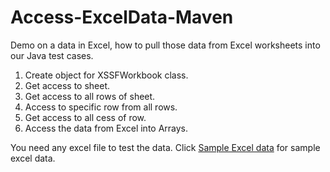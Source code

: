 # Access-ExcelData-Maven
Demo on a data in Excel, how to pull those data from Excel worksheets into our Java test cases.

1. Create object for XSSFWorkbook class.
2. Get access to sheet.
3. Get access to all rows of sheet.
4. Access to specific row from all rows.
5. Get access to all cess of row.
6. Access the data from Excel into Arrays.

You need any excel file to test the data.
Click [Sample Excel data](https://www.wisdomaxis.com/technology/software/data/for-reports/Data%20Refresh%20Sample%20Data.xlsx) for sample excel data. 
